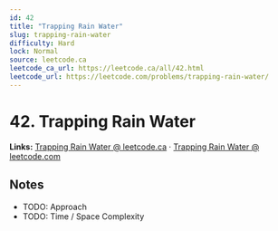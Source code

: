```yaml
--- 
id: 42
title: "Trapping Rain Water"
slug: trapping-rain-water
difficulty: Hard
lock: Normal
source: leetcode.ca
leetcode_ca_url: https://leetcode.ca/all/42.html
leetcode_url: https://leetcode.com/problems/trapping-rain-water/
---
```


# 42. Trapping Rain Water

**Links:** [Trapping Rain Water @ leetcode.ca](https://leetcode.ca/all/42.html) · [Trapping Rain Water @ leetcode.com](https://leetcode.com/problems/trapping-rain-water/)

## Notes
- TODO: Approach
- TODO: Time / Space Complexity
